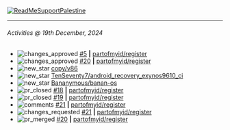 [![ReadMeSupportPalestine](https://github.com/Safouene1/support-palestine-banner/blob/master/banner-support.svg)](https://github.com/Safouene1/support-palestine-banner)

---

<!--RECENT_ACTIVITY:last_update-->
###### Activities @ 19th December, 2024
<!--RECENT_ACTIVITY:last_update_end-->

<!--RECENT_ACTIVITY:start-->
- ![changes_approved](https://cdn.jsdelivr.net/gh/Readme-Workflows/Readme-Icons@main/icons/octicons/ApprovedChanges.svg) [#5](https://github.com/partofmyid/register/pull/5#pullrequestreview-2515362985) **|** [partofmyid/register](https://github.com/partofmyid/register)<br>
- ![changes_approved](https://cdn.jsdelivr.net/gh/Readme-Workflows/Readme-Icons@main/icons/octicons/ApprovedChanges.svg) [#20](https://github.com/partofmyid/register/pull/20#pullrequestreview-2515361665) **|** [partofmyid/register](https://github.com/partofmyid/register)<br>
- ![new_star](https://cdn.jsdelivr.net/gh/Readme-Workflows/Readme-Icons@main/icons/octicons/StarredRepositoryYellow.svg) [copy/v86](https://github.com/copy/v86)<br>
- ![new_star](https://cdn.jsdelivr.net/gh/Readme-Workflows/Readme-Icons@main/icons/octicons/StarredRepositoryYellow.svg) [TenSeventy7/android_recovery_exynos9610_ci](https://github.com/TenSeventy7/android_recovery_exynos9610_ci)<br>
- ![new_star](https://cdn.jsdelivr.net/gh/Readme-Workflows/Readme-Icons@main/icons/octicons/StarredRepositoryYellow.svg) [Bananymous/banan-os](https://github.com/Bananymous/banan-os)<br>
- ![pr_closed](https://cdn.jsdelivr.net/gh/Readme-Workflows/Readme-Icons@main/icons/octicons/PullRequestClosed.svg) [#18](https://github.com/partofmyid/register/pull/18) **|** [partofmyid/register](https://github.com/partofmyid/register)<br>
- ![pr_closed](https://cdn.jsdelivr.net/gh/Readme-Workflows/Readme-Icons@main/icons/octicons/PullRequestClosed.svg) [#19](https://github.com/partofmyid/register/pull/19) **|** [partofmyid/register](https://github.com/partofmyid/register)<br>
- ![comments](https://cdn.jsdelivr.net/gh/Readme-Workflows/Readme-Icons@main/icons/octicons/Comment.svg) [#21](https://github.com/partofmyid/register/pull/21#discussion_r1864263056) **|** [partofmyid/register](https://github.com/partofmyid/register)<br>
- ![changes_requested](https://cdn.jsdelivr.net/gh/Readme-Workflows/Readme-Icons@main/icons/octicons/RequestedChanges.svg) [#21](https://github.com/partofmyid/register/pull/21#pullrequestreview-2470909230) **|** [partofmyid/register](https://github.com/partofmyid/register)<br>
- ![pr_merged](https://cdn.jsdelivr.net/gh/Readme-Workflows/Readme-Icons@main/icons/octicons/PullRequestMerged.svg) [#20](https://github.com/partofmyid/register/pull/20) **|** [partofmyid/register](https://github.com/partofmyid/register)<br>
<!--RECENT_ACTIVITY:end-->
